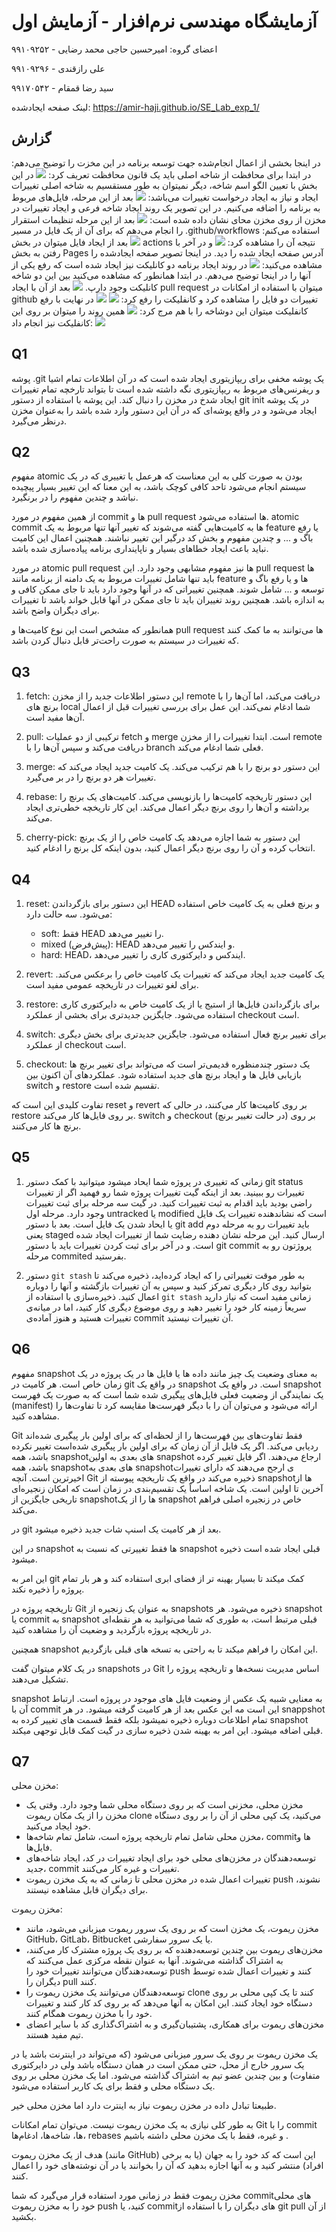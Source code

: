 # آزمایشگاه مهندسی نرم‌افزار - آزمایش اول

اعضای گروه:
امیرحسین حاجی محمد رضایی - ۹۹۱۰۹۲۵۲

علی رازقندی - ۹۹۱۰۹۲۹۶

سید رضا قمقام - ۹۹۱۷۰۵۴۲

لینک صفحه ایجاد‌شده: https://amir-haji.github.io/SE_Lab_exp_1/
## گزارش 
در اینجا بخشی از اعمال انجام‌شده جهت توسعه برنامه در این مخزت را توضیح می‌دهم:
در ابتدا برای محافظت از شاخه اصلی باید یک قانون محافظت تعریف کرد:
![](https://github.com/amir-haji/SE_Lab_exp_1/blob/main/report_screenshots/branch_protection.png)
در این بخش با تعیین الگو اسم شاخه، دیگر نمیتوان به طور مستقسیم به شاخه اصلی تغییرات ایجاد و نیاز به ایجاد درخواست تغییرات می‌باشد:
![](https://github.com/amir-haji/SE_Lab_exp_1/blob/main/report_screenshots/protection_set.png)
بعد از این مرحله، فایل‌های مربوط به برنامه را اضافه می‌کنیم. در این تصویر یک روند ایجاد شاخه فرعی و ایجاد تغییرات در مخزن از روی مخزن محای نشان داده شده است:
![](https://github.com/amir-haji/SE_Lab_exp_1/blob/main/report_screenshots/git_overview.png)
بعد از این مرحله تنظیمات استقرار را انجام می‌دهم که برای آن از یک فایل در مسیر .github/workflows استفاده می‌کنم:
![](https://github.com/amir-haji/SE_Lab_exp_1/blob/main/report_screenshots/deploy_config.png)
بعد از ایجاد فایل میتوان در بخش actions نتیجه آن را مشاهده کرد:
![](https://github.com/amir-haji/SE_Lab_exp_1/blob/main/report_screenshots/actions.png)
و در آخر با رفتن به بخش Pages آدرس صفحه ایجاد شده را دید. در اینجا تصویر صفحه ایجاد‌شده را مشاهده می‌کنید:
![](https://github.com/amir-haji/SE_Lab_exp_1/blob/main/report_screenshots/web_overview.png)
در روند ایجاد برنامه دو کانلیکت نیز ایجاد شده است که رفع یکی از آنها را در اینجا توضیح می‌دهم. در ابتدا همانطور که مشاهده می‌کنید بین این دو شاخه کانلیکت وجود دارپ.
![](https://github.com/amir-haji/SE_Lab_exp_1/blob/main/report_screenshots/conflict1-part1.png)
بعد از آن با ایجاد pull request میتوان با استفاده از امکانات در github تغییرات دو فایل را مشاهده کرد و کانفلیکت را رفع کرد:
![](https://github.com/amir-haji/SE_Lab_exp_1/blob/main/report_screenshots/conflict1%20-%20part%202.png)
![](https://github.com/amir-haji/SE_Lab_exp_1/blob/main/report_screenshots/conflict%201%20-%20part%203.png)
در نهایت با رفع کانفلیکت میتوان این دوشاخه را با هم مرج کرد:
![](https://github.com/amir-haji/SE_Lab_exp_1/blob/main/report_screenshots/conflict%201%20-%20part%204.png)
همین روند را میتوان بر روی این کانفلیکت نیز انجام داد:
![](https://github.com/amir-haji/SE_Lab_exp_1/blob/main/report_screenshots/conflict%202%20-%20part%201.png)


## Q1
پوشه .git یک پوشه مخفی برای ریپازیتوری ایجاد شده است که در آن اطلاعات تمام اشیا و ریفرنس‌های مربوط به ریپازیتوری نگه داشته شده است تا بتواند تارخچه تمام تغییرات ایجاد شدخ در مخزن را دنبال کند. این پوشه با استفاده از دستور git init در یک پوشه ایجاد می‌شود و در واقع پوشه‌ای که در آن این دستور وارد شده باشد را به‌عنوان مخزن درنظر می‌گیرد.

## Q2
مفهوم atomic بودن به صورت کلی به این معناست که هرعمل یا تغییری که در یک سیستم انجام می‌شود تاحد کافی کوچک باشد، به این معنا که این تغییر بسیار پیچیده نباشد و چندین مفهوم را در برنگیرد.

از همین مفهوم در مورد commit ها و pull request ها استفاده می‌شود. atomic commit ها به کامیت‌هایی گفته می‌شوند که تغییر آنها تنها مربوط به یک feature یا رفع باگ و ... و چندین مفهوم و بخش کد درگیر این تغییر نباشند. همچنین اعمال این کامیت نباید باعث ایجاد خطاهای بسیار و ناپاینداری برنامه پیاده‌سازی شده باشد.

در مورد atomic pull request ها نیز مفهوم مشابهی وجود دارد. این pull request ها باید تنها شامل تغییرات مربوط به یک دامنه از برنامه مانند feature ها و یا رفع باگ و توسعه و ... شامل شوند. همچنین تغییراتی که در آنها وجود دارد باید تا جای ممکن کافی و به اندازه باشد. همچنین روند تغییران باید تا جای ممکن در آنها قابل خواند باشد تا تغییرات برای دیگران واضح باشد.

همانطور که مشخص است این نوع کامیت‌ها و pull request ها می‌توانند به ما کمک کنند که تغییرات در سیستم به صورت راحت‌تر قابل دنبال کردن باشد.

## Q3

1. fetch: این دستور اطلاعات جدید را از مخزن remote دریافت می‌کند، اما آن‌ها را با برنچ های local شما ادغام نمی‌کند. این عمل برای بررسی تغییرات قبل از اعمال آن‌ها مفید است.

2. pull: ترکیبی از دو عملیات fetch و merge است. ابتدا تغییرات را از مخزن remote دریافت می‌کند و سپس آن‌ها را با branch فعلی شما ادغام می‌کند.

3. merge: این دستور دو برنچ را با هم ترکیب می‌کند. یک کامیت جدید ایجاد می‌کند که تغییرات هر دو برنچ را در بر می‌گیرد.

4. rebase: این دستور تاریخچه کامیت‌ها را بازنویسی می‌کند. کامیت‌های یک برنچ را برداشته و آن‌ها را روی برنچ دیگر اعمال می‌کند. این کار تاریخچه خطی‌تری ایجاد می‌کند.

5. cherry-pick: این دستور به شما اجازه می‌دهد یک کامیت خاص را از یک برنچ انتخاب کرده و آن را روی برنچ دیگر اعمال کنید، بدون اینکه کل برنچ را ادغام کنید.


## Q4

1. reset: این دستور برای بازگرداندن HEAD و برنچ فعلی به یک کامیت خاص استفاده می‌شود. سه حالت دارد:
   - soft: فقط HEAD را تغییر می‌دهد.
   - mixed (پیش‌فرض): HEAD و ایندکس را تغییر می‌دهد.
   - hard: HEAD، ایندکس و دایرکتوری کاری را تغییر می‌دهد.

2. revert: یک کامیت جدید ایجاد می‌کند که تغییرات یک کامیت خاص را برعکس می‌کند. برای لغو تغییرات در تاریخچه عمومی مفید است.

3. restore: برای بازگرداندن فایل‌ها از استیج یا از یک کامیت خاص به دایرکتوری کاری استفاده می‌شود. جایگزین جدیدتری برای بخشی از عملکرد checkout است.

4. switch: برای تغییر برنچ فعال استفاده می‌شود. جایگزین جدیدتری برای بخش دیگری از عملکرد checkout است.

5. checkout: یک دستور چندمنظوره قدیمی‌تر است که می‌تواند برای تغییر برنچ ها بازیابی فایل ها و ایجاد برنچ های جدید استفاده شود. عملکردهای آن اکنون بین switch و restore تقسیم شده است.

تفاوت کلیدی این است که reset و revert بر روی کامیت‌ها کار می‌کنند، در حالی که restore بر روی فایل‌ها کار می‌کند. switch و checkout (در حالت تغییر برنچ) بر روی برنچ ها کار می‌کنند.

## Q5

1. زمانی که تغییری در پروژه شما ایحاد میشود میتوانید با کمک دستور git status تغییرات رو ببینید. بعد از اینکه گیت تغییرات پروژه شما رو فهمید اگر از تغییرات راضی بودید باید اقدام به ثبت تغییرات کنید. در گیت سه مرحله برای ثبت تغییرات وجود دارد. مرحله اول untracked یا modified است که نشاندهنده تغییرات یک فایل یا ایحاد شدن یک فایل است. بعد با دستور git add باید تغییرات رو به مرحله دوم یعنی staged ارسال کنید. این مرحله نشان دهنده رضایت شما از تغییرات ایجاد شده است. و در آخر برای ثبت کردن تغییرات باید با دستور git commit پروژتون رو به مرحله commited بفرستید.

2. دستور `git stash` به طور موقت تغییراتی را که ایجاد کرده‌اید، ذخیره می‌کند تا بتوانید روی کار دیگری تمرکز کنید و سپس به آن تغییرات بازگشته و آنها را دوباره اعمال کنید. ذخیره‌سازی با استفاده از `git stash` زمانی مفید است که نیاز دارید سریعاً زمینه کار خود را تغییر دهید و روی موضوع دیگری کار کنید، اما در میانه‌ی تغییرات هستید و هنوز آماده‌ی  commit آن تغییرات نیستید.

##  Q6

مفهوم snapshot به معنای وضعیت یک چیز مانند داده ها یا فایل ها در یک پروژه در یک زمان خاص است.
هر کامیت در git در واقع یک snapshot است.
در وافع یک snapshot یک نمایندگی از وضعیت فعلی فایل‌های پیگیری شده شما است که به صورت یک فهرست (manifest) ارائه می‌شود و می‌توان آن را با دیگر فهرست‌ها مقایسه کرد تا تفاوت‌ها را مشاهده کنید.

Git فقط تفاوت‌های بین فهرست‌ها را از لحظه‌ای که برای اولین بار پیگیری شده‌اند ردیابی می‌کند. اگر یک فایل از آن زمان که برای اولین بار پیگیری شده‌است تغییر نکرده باشد، همه snapshot‌های بعدی به اولین snapshot ارجاع می‌دهند. اگر فایل تغییر کرده باشد، همه snapshot‌های بعدی به snapshotی ارجح می‌دهند که دارای تغییرات اخیرترین است. آنچه Git ذخیره می‌کند در واقع یک تاریخچه پیوسته از snapshot‌ها از آخرین تا اولین است. یک شاخه اساساً یک تقسیم‌بندی در زمان است که امکان زنجیره‌ای تاریخی جایگزین از snapshot‌ها را از یک snapshot خاص در زنجیره اصلی فراهم می‌کند.

در git بعد از هر کامیت یک اسنپ شات جدید ذخیره میشود.

در این snapshot ها فقط تغییرتی که نسبت به snapshot قبلی ایجاد شده است ذخیره میشود.

این امر به git کمک میکند تا بسیار بهینه تر از فضای ابری استفاده کند و هر بار تمام پروژه را ذخیره نکند.

تاریخچه پروژه در Git به عنوان یک زنجیره از snapshots ذخیره می‌شود. هر snapshot یا commit به snapshot قبلی مرتبط است، به طوری که شما می‌توانید به هر نقطه‌ای در تاریخچه پروژه بازگردید و وضعیت آن را مشاهده کنید.

همچنین snapshot این امکان را فراهم میکند تا به راحتی به تسخه های قبلی بازگردیم.

در یک کلام میتوان گفت snapshots در Git اساس مدیریت نسخه‌ها و تاریخچه پروژه را تشکیل می‌دهند.

snapshot به معنایی شبیه یک عکس از وضعیت فایل های موجود در پروژه است. ارتباط آن با commit این است مه این عکس بعد از هر کامیت گرفته میشود. در هر snappshot تمام اطلاعات دوباره ذخیره نمیشود بلکه فقط قسمت های تغییر کرده به snapshot قبلی اضافه میشود. این امر به بهینه شدن ذخیره سازی در گیت کمک قابل توجهی میکند.



##  Q7

مخزن محلی:
- مخزن محلی، مخزنی است که بر روی دستگاه محلی شما وجود دارد. وقتی یک مخزن را از یک مکان ریموت clone می‌کنید، یک کپی محلی از آن را بر روی دستگاه خود ایجاد می‌کنید.
- مخزن محلی شامل تمام تاریخچه پروژه است، شامل تمام شاخه‌ها، commit‌ها و فایل‌ها.
- توسعه‌دهندگان در مخزن‌های محلی خود برای ایجاد تغییرات در کد، ایجاد شاخه‌های جدید، commit تغییرات و غیره کار می‌کنند.
- تغییرات اعمال شده در مخزن محلی تا زمانی که به یک مخزن ریموت push نشوند، برای دیگران قابل مشاهده نیستند.

مخزن ریموت:
- مخزن ریموت، یک مخزن است که بر روی یک سرور ریموت میزبانی می‌شود، مانند GitHub، GitLab، Bitbucket یا یک سرور سفارشی.
- مخزن‌های ریموت بین چندین توسعه‌دهنده که بر روی یک پروژه مشترک کار می‌کنند، به اشتراک گذاشته می‌شوند. آنها به عنوان نقطه مرکزی عمل می‌کنند که توسعه‌دهندگان می‌توانند تغییرات خود را push کنند و تغییرات اعمال شده توسط دیگران را pull کنند.
- توسعه‌دهندگان می‌توانند یک مخزن ریموت را clone کنند تا یک کپی محلی بر روی دستگاه خود ایجاد کنند. این امکان به آنها می‌دهد که بر روی کد کار کنند و تغییرات خود را با مخزن ریموت همگام کنند.
- مخزن‌های ریموت برای همکاری، پشتیبان‌گیری و به اشتراک‌گذاری کد با سایر اعضای تیم مفید هستند.

یک مخزن ریموت بر روی یک سرور میزبانی می‌شود (که می‌تواند در اینترنت باشد یا در یک سرور خارج از محل، حتی ممکن است در همان دستگاه باشد ولی در دایرکتوری متفاوت) و بین چندین عضو تیم به اشتراک گذاشته می‌شود.
اما یک مخزن محلی بر روی یک دستگاه محلی و فقط برای یک کاربر استفاده می‌شود.

طبیعتا تبادل داده در مخزن ریموت نیاز به اینترت دارد اما مخزن محلی خیر.

 به طور کلی نیازی به یک مخزن ریموت نیست. می‌توان تمام امکانات Git را با commit ها، شاخه‌ها، ادغام‌ها، rebases و غیره، فقط با یک مخزن محلی داشته باشیم .

هدف از یک مخزن ریموت (مانند GitHub) این است که کد خود را به جهان (یا به برخی افراد) منتشر کنید و به آنها اجازه بدهید که آن را بخوانند یا در آن نوشته‌های خود را اعمال کنند.

مخزن ریموت فقط در زمانی مورد استفاده قرار می‌گیرد که شما commit‌های محلی خود را به مخزن ریموت push کنید، یا commit‌های دیگران را با استفاده از git pull از آن بکشید.
